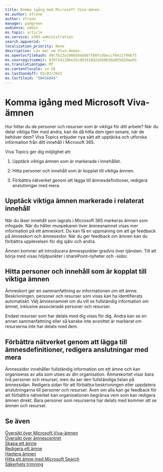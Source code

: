 ```yaml
---
title: Komma igång med Microsoft Viva-ämnen
ms.author: efrene
author: efrene
manager: pamgreen
audience: admin
ms.topic: article
ms.service: o365-administration
search.appverid: ''
localization_priority: None
description: Läs mer om Viva-ämnen.
ms.openlocfilehash: 49cfb13a198658eb867f80fcdbeccf6411794b75
ms.sourcegitcommit: 070724118be25cd83418d2a56863da95582dae65
ms.translationtype: MT
ms.contentlocale: sv-SE
ms.lasthandoff: 03/03/2021
ms.locfileid: "50416845"
---
```

# <a name="get-started-with-microsoft-viva-topics"></a>Komma igång med Microsoft Viva-ämnen

Hur hittar du de personer och resurser som är viktiga för ditt arbete? När du delar viktiga filer med andra, kan de då hitta dem igen senare, när de behöver dem? Viva Topics erbjuder nya sätt att upptäcka och utforska information från ditt innehåll i Microsoft 365.  

Viva Topics ger dig möjlighet att: 

1. Upptäck viktiga ämnen som är markerade i innehållet.

2. Hitta personer och innehåll som är kopplat till viktiga ämnen.

3. Förbättra nätverket genom att lägga till ämnesdefinitioner, redigera anslutningar med mera.


## <a name="discover-important-topics-highlighted-in-related-content"></a>Upptäck viktiga ämnen markerade i relaterat innehåll 

När du läser innehåll som lagrats i Microsoft 365 markeras ämnen som infogade. När du håller muspekaren över ämnesnamnet visas mer information på ett ämneskort. Du kan få en uppmaning om att ge feedback på ämneskort och ämnessidor. När du ger feedback om ämnen kan du förbättra upplevelsen för dig själv och andra. 

Ämnen kommer att introducera ämnespunkter gradvis över tjänsten. Till att börja med visas höjdpunkter i sharePoint-nyheter och -sidor.


## <a name="find-people-and-content-connected-to-important-topics"></a>Hitta personer och innehåll som är kopplat till viktiga ämnen 

Ämneskort ger en sammanfattning av informationen om ett ämne. Beskrivningen, personer och resurser som visas kan ha identifierats automatiskt. Välj ämnesnamnet om du vill se fullständig information om ämnet, inklusive associerade personer och resurser.  

Endast resurser som har delats med dig visas för dig. Andra kan se en annan sammanfattning eller så kanske inte avsnittet är markerat om resurserna inte har delats med dem. 



## <a name="improve-the-network-by-adding-topic-definitions-editing-connections-and-more"></a>Förbättra nätverket genom att lägga till ämnesdefinitioner, redigera anslutningar med mera 

Ämnessidor innehåller fullständig information om ett ämne och kan organiseras av alla som utses av din organisation. Ämneskortet visar bara två personer och resurser, men du ser den fullständiga listan på ämnessidan. Redigera sidan för att förbättra beskrivningen eller uppdatera anslutningarna till personer och resurser. Även om alla kan ge feedback för att förbättra nätverket kan organisationen begränsa vem som kan redigera ämnen direkt. Bara personer som resurserna har delats med kommer att se ämnen och resurser.


## <a name="see-also"></a>Se även
[Översikt över Microsoft Viva-ämnen](topic-experiences-overview.md)</br>
[Översikt över ämnescentret](topic-center-overview.md)</br>
[Skapa ett ämne](create-a-topic.md)</br>
[Redigera ett ämne](edit-a-topic.md)</br>
[Hantera ämnen](manage-topics.md)</br>
[Hitta ett ämne med Microsoft Search](search.md)</br>
[Säkerhets trimning](topic-experiences-security-trimming.md)

